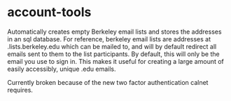 # account-tools

Automatically creates empty Berkeley email lists and stores the addresses in an sql database. 
For reference, berkeley email lists are addresses at .lists.berkeley.edu which can be mailed to, and will by default redirect all emails sent to them to the list participants. By default, this will only be the email you use to sign in. This makes it useful for creating a large amount of easily accessibly, unique .edu emails.

Currently broken because of the new two factor authentication calnet requires.
